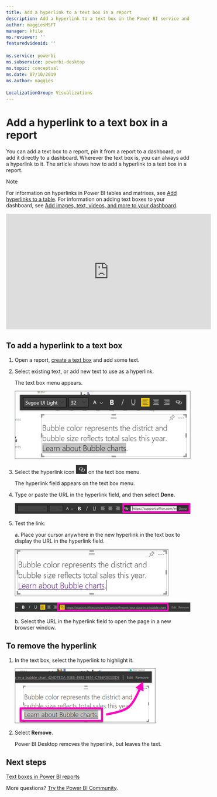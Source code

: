 ```yaml
---
title: Add a hyperlink to a text box in a report
description: Add a hyperlink to a text box in the Power BI service and Desktop
author: maggiesMSFT
manager: kfile
ms.reviewer: ''
featuredvideoid: ''

ms.service: powerbi
ms.subservice: powerbi-desktop
ms.topic: conceptual
ms.date: 07/10/2019
ms.author: maggies

LocalizationGroup: Visualizations
---
```

# Add a hyperlink to a text box in a report
You can add a text box to a report, pin it from a report to a dashboard, or add it directly to a dashboard. Wherever the text box is, you can always add a hyperlink to it. The article shows how to add a hyperlink to a text box in a report. 

> [!NOTE]
> For information on hyperlinks in Power BI tables and matrixes, see [Add hyperlinks to a table](power-bi-hyperlinks-in-tables.md). For information on adding text boxes to your dashboard, see [Add images, text, videos, and more to your dashboard](service-dashboard-add-widget.md). 
> 
> 


<iframe width="560" height="315" src="https://www.youtube.com/embed/_3q6VEBhGew#t=0m55s" frameborder="0" allowfullscreen></iframe>

## To add a hyperlink to a text box
1. Open a report, [create a text box](power-bi-reports-add-text-and-shapes.md) and add some text. 
2. Select existing text, or add new text to use as a hyperlink. 

   The text box menu appears.
   
   ![Select text in the text box](media/service-add-hyperlink-to-text-box/power-bi-hyperlink-new.png)
3. Select the hyperlink icon ![Hyperlink icon](media/service-add-hyperlink-to-text-box/power-bi-hyperlink-icon.png) on the text box menu.

   The hyperlink field appears on the text box menu.

4. Type or paste the URL in the hyperlink field, and then select **Done**.
   
   ![Type or paste the URL in the hyperlink field](media/service-add-hyperlink-to-text-box/power-bi-add-link.png)
5. Test the link:  

   a. Place your cursor anywhere in the new hyperlink in the text box to display the URL in the hyperlink field.  
     
      ![Hyperlink in text box](media/service-add-hyperlink-to-text-box/power-bi-test-link.png)
   
      ![URL in hyperlink field](media/service-add-hyperlink-to-text-box/power-bi-hyperlink-edit.png)

   b. Select the URL in the hyperlink field to open the page in a new browser window.

## To remove the hyperlink
1. In the text box, select the hyperlink to highlight it.
   
     ![Remove the hyperlink](media/service-add-hyperlink-to-text-box/power-bi-hyperlink-remove.png)
2. Select **Remove**. 

   Power BI Desktop removes the hyperlink, but leaves the text.

## Next steps
[Text boxes in Power BI reports](power-bi-reports-add-text-and-shapes.md)

More questions? [Try the Power BI Community](http://community.powerbi.com/).

